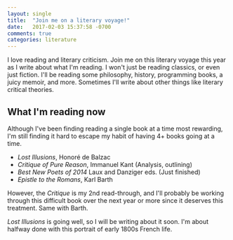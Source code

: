 ```yaml
---
layout: single
title:  "Join me on a literary voyage!"
date:   2017-02-03 15:37:58 -0700
comments: true
categories: literature
---
```


I love reading and literary criticism. Join me on this literary voyage this year
as I write about what I'm reading. I won't just be reading classics, or even
just fiction. I'll be reading some philosophy, history, programming books, a
juicy memoir, and more. Sometimes I'll write about other things like literary
critical theories.

## What I'm reading now

Although I've been finding reading a single book at a time most rewarding, I'm
still finding it hard to escape my habit of having 4+ books going at a time.

- _Lost Illusions_, Honoré de Balzac
- _Critique of Pure Reason_, Immanuel Kant (Analysis, outlining)
- _Best New Poets of 2014_ Laux and Danziger eds. (Just finished)
- _Epistle to the Romans_, Karl Barth

However, the _Critique_ is my 2nd read-through, and I'll probably be working
through this difficult book over the next year or more since it deserves this
treatment. Same with Barth.

_Lost Illusions_ is going well, so I will be writing about it soon. I'm about
halfway done with this portrait of early 1800s French life.
